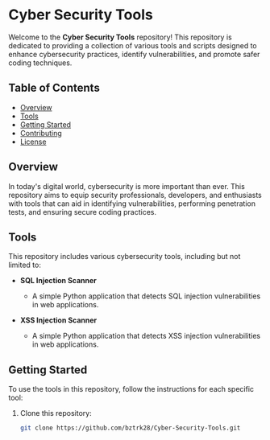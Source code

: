 # Cyber Security Tools

Welcome to the **Cyber Security Tools** repository! This repository is dedicated to providing a collection of various tools and scripts designed to enhance cybersecurity practices, identify vulnerabilities, and promote safer coding techniques.

## Table of Contents

- [Overview](#overview)
- [Tools](#tools)
- [Getting Started](#getting-started)
- [Contributing](#contributing)
- [License](#license)

## Overview

In today's digital world, cybersecurity is more important than ever. This repository aims to equip security professionals, developers, and enthusiasts with tools that can aid in identifying vulnerabilities, performing penetration tests, and ensuring secure coding practices.

## Tools

This repository includes various cybersecurity tools, including but not limited to:

- **SQL Injection Scanner**
  - A simple Python application that detects SQL injection vulnerabilities in web applications.
  
- **XSS Injection Scanner**
  - A simple Python application that detects XSS injection vulnerabilities in web applications.
  

## Getting Started

To use the tools in this repository, follow the instructions for each specific tool:

1. Clone this repository:
   ```bash
   git clone https://github.com/bztrk28/Cyber-Security-Tools.git
